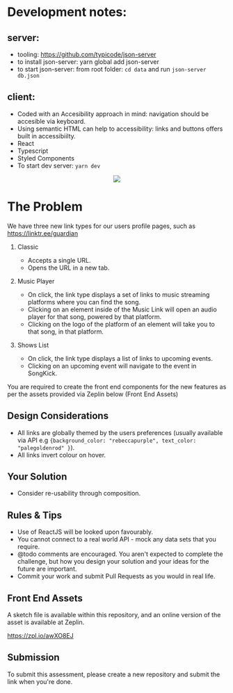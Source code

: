 # Development notes:

## server:
- tooling: https://github.com/typicode/json-server
- to install json-server: yarn global add json-server
- to start json-server: from root folder: `cd data` and run `json-server db.json`

## client:
- Coded with an Accesibility approach in mind: navigation should be accesible via keyboard.
- Using semantic HTML can help to accessibility: links and buttons offers built in accessibiilty.
- React
- Typescript
- Styled Components
- To start dev server: `yarn dev`


<p align="center">
  <img src="https://github.com/blstrco/linktr.ee-backend-assessment/raw/master/Screen%20Shot%202019-07-08%20at%202.09.47%20pm.png">
</p>

# The Problem
We have three new link types for our users profile pages, such as https://linktr.ee/guardian

1. Classic
	- Accepts a single URL.
	- Opens the URL in a new tab.

2. Music Player
	- On click, the link type displays a set of links to music streaming platforms where you can find the song.
	- Clicking on an element inside of the Music Link will open an audio player for that song, powered by that platform.
	- Clicking on the logo of the platform of an element will take you to that song, in that platform.

3. Shows List
	- On click, the link type displays a list of links to upcoming events.
	- Clicking on an upcoming event will navigate to the event in SongKick.

You are required to create the front end components for the new features as per the assets provided via Zeplin below (Front End Assets)

## Design Considerations
  - All links are globally themed by the users preferences (usually available via API e.g `{background_color: "rebeccapurple", text_color:  "palegoldenrod" }`).
  - All links invert colour on hover.

## Your Solution

- Consider re-usability through composition.


## Rules & Tips
- Use of ReactJS will be looked upon favourably.
- You cannot connect to a real world API - mock any data sets that you require.
- @todo comments are encouraged. You aren't expected to complete the challenge, but how you design your solution and your ideas for the future are important.
- Commit your work and submit Pull Requests as you would in real life.

## Front End Assets
A sketch file is available within this repository, and an online version of the asset is available at Zeplin.

https://zpl.io/awXO8EJ

## Submission
To submit this assessment, please create a new repository and submit the link when you're done.
